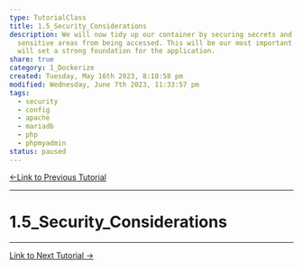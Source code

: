 ```yaml
---  
type: TutorialClass  
title: 1.5_Security_Considerations  
description: We will now tidy up our container by securing secrets and obscuring  
  sensitive areas from being accessed. This will be our most important step and  
  will set a strong foundation for the application.  
share: true  
category: 1_Dockerize  
created: Tuesday, May 16th 2023, 8:10:58 pm  
modified: Wednesday, June 7th 2023, 11:33:57 pm  
tags:  
  - security  
  - config  
  - apache  
  - mariadb  
  - php  
  - phpmyadmin  
status: paused  
---  
```

  
  
[←Link to Previous Tutorial](./1.4_MariaDB_Configuration.md#)  
  
---  
  
# 1.5_Security_Considerations  
  
---  
  
[Link to Next Tutorial →](../0_Getting_Started/0.0_Getting_Started.md#)  
